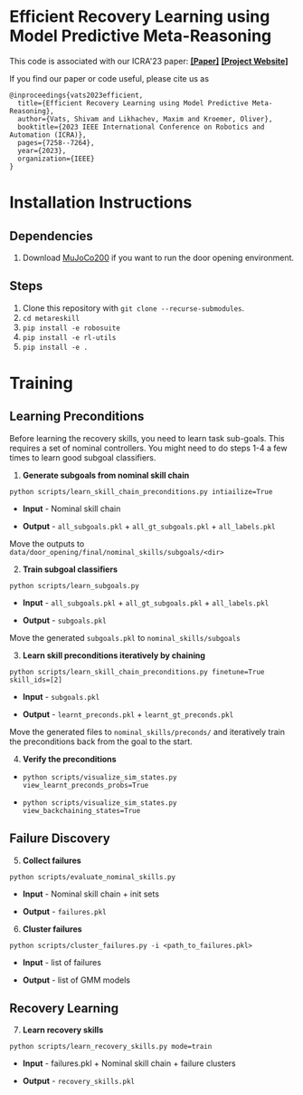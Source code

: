 # Efficient Recovery Learning using Model Predictive Meta-Reasoning

This code is associated with our ICRA'23 paper:
**[[Paper]](https://ieeexplore.ieee.org/abstract/document/10160382)**&nbsp;**[[Project Website]](https://sites.google.com/view/recoverylearning/home)**

If you find our paper or code useful, please cite us as

```
@inproceedings{vats2023efficient,
  title={Efficient Recovery Learning using Model Predictive Meta-Reasoning},
  author={Vats, Shivam and Likhachev, Maxim and Kroemer, Oliver},
  booktitle={2023 IEEE International Conference on Robotics and Automation (ICRA)},
  pages={7258--7264},
  year={2023},
  organization={IEEE}
}
```

# Installation Instructions

## Dependencies
1. Download [MuJoCo200](https://www.roboti.us/download.html) if you want to run the door opening environment.

## Steps
1. Clone this repository with ``git clone --recurse-submodules``.
2. ``cd metareskill``
3. ``pip install -e robosuite``
4. ``pip install -e rl-utils``
5. ``pip install -e .``

# Training

## Learning Preconditions
Before learning the recovery skills, you need to learn task sub-goals. This
requires a set of nominal controllers. You might need to do steps 1-4 a
few times to learn good subgoal classifiers.

1. **Generate subgoals from nominal skill chain**

`python scripts/learn_skill_chain_preconditions.py intiailize=True`

- **Input** - Nominal skill chain

- **Output** - `all_subgoals.pkl` + `all_gt_subgoals.pkl` + `all_labels.pkl`

Move the outputs to `data/door_opening/final/nominal_skills/subgoals/<dir>`

2. **Train subgoal classifiers**

`python scripts/learn_subgoals.py`

- **Input** - `all_subgoals.pkl` + `all_gt_subgoals.pkl` + `all_labels.pkl`

- **Output** - `subgoals.pkl`

Move the generated `subgoals.pkl` to `nominal_skills/subgoals`

3. **Learn skill preconditions iteratively by chaining**

`python scripts/learn_skill_chain_preconditions.py finetune=True skill_ids=[2]`

- **Input** - `subgoals.pkl`

- **Output** - `learnt_preconds.pkl` + `learnt_gt_preconds.pkl`

Move the generated files to `nominal_skills/preconds/` and iteratively train
the preconditions back from the goal to the start.

4. **Verify the preconditions**

- `python scripts/visualize_sim_states.py view_learnt_preconds_probs=True`

- `python scripts/visualize_sim_states.py view_backchaining_states=True`

## Failure Discovery

5. **Collect failures**

`python scripts/evaluate_nominal_skills.py`

- **Input** - Nominal skill chain + init sets

- **Output** - `failures.pkl`

6. **Cluster failures**

`python scripts/cluster_failures.py -i <path_to_failures.pkl>`

- **Input** - list of failures

- **Output** - list of GMM models

## Recovery Learning

7. **Learn recovery skills**

`python scripts/learn_recovery_skills.py mode=train`

- **Input** - failures.pkl + Nominal skill chain + failure clusters

- **Output** - `recovery_skills.pkl`
